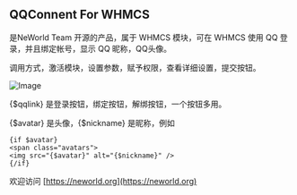 ## QQConnent For WHMCS

是NeWorld Team 开源的产品，属于 WHMCS 模块，可在 WHMCS 使用 QQ 登录，并且绑定帐号，显示 QQ 昵称，QQ头像。

调用方式，激活模块，设置参数，赋予权限，查看详细设置，提交按钮。

![Image](https://ww3.sinaimg.cn/large/006y8lVagw1fakoq8p7omg30v80o8npe.gif)

{$qqlink} 是登录按钮，绑定按钮，解绑按钮，一个按钮多用。

{$avatar} 是头像，{$nickname} 是昵称，例如

```
{if $avatar}
<span class="avatars">
<img src="{$avatar}" alt="{$nickname}" />
{/if}

```

欢迎访问 [https://neworld.org](https://neworld.org)